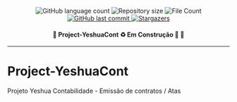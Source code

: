 <p align="center">
  <img alt="GitHub language count" src="https://img.shields.io/github/languages/count/crismassini/Project-YeshuaCont?color=%2304D361">

  <img alt="Repository size" src="https://img.shields.io/github/repo-size/crismassini/Project-YeshuaCont">
  <img alt="File Count" src="https://img.shields.io/github/directory-file-count/crismassini/Project-YeshuaCont">
  
  <a href="https://github.com/crismassini/Project-YeshuaCont/commits/master">
    <img alt="GitHub last commit" src="https://img.shields.io/github/last-commit/crismassini/Project-YeshuaCont">
  </a>
    
   <a href="https://github.com/crismassini/Project-YeshuaCont/stargazers">
    <img alt="Stargazers" src="https://img.shields.io/github/stars/crismassini/Project-YeshuaCont?style=social">
  </a>

</p>

<h4 align="center"> 
	🚧  Project-YeshuaCont ♻️ Em Construção 🚀 🚧
</h4>

---
# Project-YeshuaCont
Projeto Yeshua Contabilidade - Emissão de contratos / Atas

